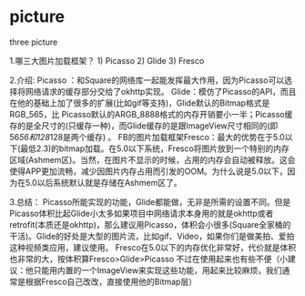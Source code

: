 # picture
three picture

1.哪三大图片加载框架？
        1)    Picasso
        2)    Glide
        3)    Fresco

2.介绍:
    Picasso ：和Square的网络库一起能发挥最大作用，因为Picasso可以选择将网络请求的缓存部分交给了okhttp实现。
    Glide：模仿了Picasso的API，而且在他的基础上加了很多的扩展(比如gif等支持)，Glide默认的Bitmap格式是RGB_565，比    Picasso默认的ARGB_8888格式的内存开销要小一半；Picasso缓存的是全尺寸的(只缓存一种)，而Glide缓存的是跟ImageView尺寸相同的(即56*56和128*128是两个缓存) 。
    FB的图片加载框架Fresco：最大的优势在于5.0以下(最低2.3)的bitmap加载。在5.0以下系统，Fresco将图片放到一个特别的内存区域(Ashmem区)。当然，在图片不显示的时候，占用的内存会自动被释放。这会使得APP更加流畅，减少因图片内存占用而引发的OOM。为什么说是5.0以下，因为在5.0以后系统默认就是存储在Ashmem区了。

3.总结：
  Picasso所能实现的功能，Glide都能做，无非是所需的设置不同。但是Picasso体积比起Glide小太多如果项目中网络请求本身用的就是okhttp或者retrofit(本质还是okhttp)，那么建议用Picasso，体积会小很多(Square全家桶的干活)。Glide的好处是大型的图片流，比如gif、Video，如果你们是做美拍、爱拍这种视频类应用，建议使用。
Fresco在5.0以下的内存优化非常好，代价就是体积也非常的大，按体积算Fresco>Glide>Picasso
不过在使用起来也有些不便（小建议：他只能用内置的一个ImageView来实现这些功能，用起来比较麻烦，我们通常是根据Fresco自己改改，直接使用他的Bitmap层）

